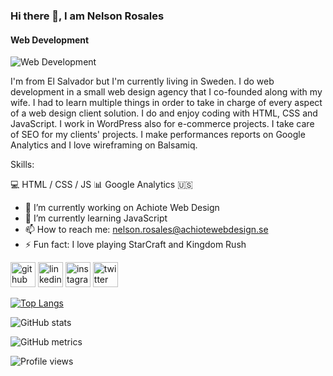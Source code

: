 ### Hi there 👋, I am Nelson Rosales
#### Web Development
![Web Development](https://arturssmirnovs.github.io/github-profile-readme-generator/images/banner.png)

I'm from El Salvador but I'm currently living in Sweden. I do web development in a small web design agency that I co-founded along with my wife. I had to learn multiple things in order to take in charge of every aspect of a web design client solution. I do and enjoy coding with HTML, CSS and JavaScript. I work in WordPress also for e-commerce projects. I take care of SEO for my clients' projects. I make performances reports on Google Analytics and I love wireframing on Balsamiq. 



Skills: 

💻 HTML / CSS / JS 
📊 Google Analytics
🇺🇸

- 🔭 I’m currently working on Achiote Web Design 
- 🌱 I’m currently learning JavaScript 
- 📫 How to reach me: nelson.rosales@achiotewebdesign.se 
- ⚡ Fun fact: I love playing StarCraft  and Kingdom Rush 


[<img src='https://cdn.jsdelivr.net/npm/simple-icons@3.0.1/icons/github.svg' alt='github' height='40'>](https://github.com/nelson2411)  [<img src='https://cdn.jsdelivr.net/npm/simple-icons@3.0.1/icons/linkedin.svg' alt='linkedin' height='40'>](https://www.linkedin.com/in/nelsonrosales24/)  [<img src='https://cdn.jsdelivr.net/npm/simple-icons@3.0.1/icons/instagram.svg' alt='instagram' height='40'>](https://www.instagram.com/nelsonmirand4/)  [<img src='https://cdn.jsdelivr.net/npm/simple-icons@3.0.1/icons/twitter.svg' alt='twitter' height='40'>](https://twitter.com/@nelsonrosales27)  

[![Top Langs](https://github-readme-stats.vercel.app/api/top-langs/?username=nelson2411)](https://github.com/anuraghazra/github-readme-stats)

![GitHub stats](https://github-readme-stats.vercel.app/api?username=nelson2411&show_icons=true)  

![GitHub metrics](https://metrics.lecoq.io/nelson2411)  

![Profile views](https://gpvc.arturio.dev/nelson2411)  
